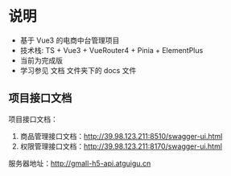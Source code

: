 # 说明

- 基于 Vue3 的电商中台管理项目
- 技术栈: TS + Vue3 + VueRouter4 + Pinia + ElementPlus
- 当前为完成版
- 学习参见 文档 文件夹下的 docs 文件

## 项目接口文档

项目接口文档：

1. 商品管理接口文档：http://39.98.123.211:8510/swagger-ui.html
2. 权限管理接口文档：http://39.98.123.211:8170/swagger-ui.html

服务器地址：http://gmall-h5-api.atguigu.cn
